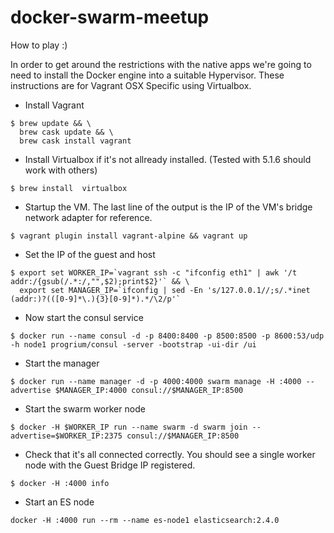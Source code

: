 # docker-swarm-meetup

How to play :)

In order to get around the restrictions with the native apps we're going to need to install the Docker engine into a suitable Hypervisor.  These instructions are for Vagrant OSX Specific using Virtualbox.

* Install Vagrant

```
$ brew update && \
  brew cask update && \
  brew cask install vagrant
```

* Install Virtualbox if it's not allready installed.  (Tested with 5.1.6 should work with others)

```
$ brew install  virtualbox
```

* Startup the VM. The last line of the output is the IP of the VM's bridge network adapter for reference.

```
$ vagrant plugin install vagrant-alpine && vagrant up
```

* Set the IP of the guest and host

```
$ export set WORKER_IP=`vagrant ssh -c "ifconfig eth1" | awk '/t addr:/{gsub(/.*:/,"",$2);print$2}'` && \
  export set MANAGER_IP=`ifconfig | sed -En 's/127.0.0.1//;s/.*inet (addr:)?(([0-9]*\.){3}[0-9]*).*/\2/p'`
```

* Now start the consul service

```
$ docker run --name consul -d -p 8400:8400 -p 8500:8500 -p 8600:53/udp -h node1 progrium/consul -server -bootstrap -ui-dir /ui
```

* Start the manager

```
$ docker run --name manager -d -p 4000:4000 swarm manage -H :4000 --advertise $MANAGER_IP:4000 consul://$MANAGER_IP:8500
```

* Start the swarm worker node

```
$ docker -H $WORKER_IP run --name swarm -d swarm join --advertise=$WORKER_IP:2375 consul://$MANAGER_IP:8500
```

* Check that it's all connected correctly.  You should see a single worker node with the Guest Bridge IP registered.

```
$ docker -H :4000 info
```

* Start an ES node

```
docker -H :4000 run --rm --name es-node1 elasticsearch:2.4.0
```
